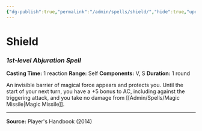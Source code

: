 ```yaml
---
{"dg-publish":true,"permalink":"/admin/spells/shield/","hide":true,"updated":"2025-08-05T19:49:54.895+01:00"}
---
```


# Shield
### *1st-level Abjuration Spell*
**Casting Time:** 1 reaction
**Range:** Self
**Components:** V, S
**Duration:** 1 round

An invisible barrier of magical force appears and protects you. Until the start of your next turn, you have a +5 bonus to AC, including against the triggering attack, and you take no damage from [[Admin/Spells/Magic Missile\|Magic Missile]].

---
**Source:** Player's Handbook (2014)